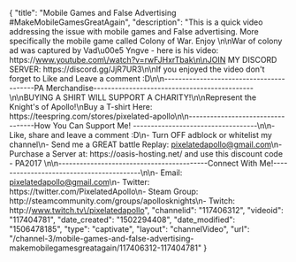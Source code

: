 {
    "title": "Mobile Games and False Advertising #MakeMobileGamesGreatAgain",
    "description": "This is a quick video addressing the issue with mobile games and False advertising. More specifically the mobile game called Colony of War.  Enjoy \n\nWar of colony ad was captured by Vad\u00e5 Yngve - here is his video: https:\/\/www.youtube.com\/watch?v=rwFJHxrTbak\n\nJOIN MY DISCORD SERVER: https:\/\/discord.gg\/JjR7UR3\n\nIf you enjoyed the video don't forget to Like and Leave a comment :D\n\n-----------------------------------------PA Merchandise---------------------------------------------\n\nBUYING A SHIRT WILL SUPPORT A CHARITY!\n\nRepresent the Knight's of Apollo!\nBuy a T-shirt Here: https:\/\/teespring.com\/stores\/pixelated-apollo\n\n----------------------------------How You Can Support Me! -----------------------------------\n\n- Like, share and leave a comment :D\n- Turn OFF adblock or whitelist my channel\n- Send me a GREAT battle Replay: pixelatedapollo@gmail.com\n- Purchase a Server at: https:\/\/oasis-hosting.net\/ and use this discount code - PA2017 \n\n------------------------------------------Connect With Me!-----------------------------------------\n\n- Email: pixelatedapollo@gmail.com\n- Twitter: https:\/\/twitter.com\/PixelatedApollo\n- Steam Group:  http:\/\/steamcommunity.com\/groups\/apollosknights\n- Twitch: http:\/\/www.twitch.tv\/pixelatedapollo",
    "channelid": "117406312",
    "videoid": "117404781",
    "date_created": "1502294408",
    "date_modified": "1506478185",
    "type": "captivate",
    "layout": "channelVideo",
    "url": "\/channel-3\/mobile-games-and-false-advertising-makemobilegamesgreatagain\/117406312-117404781"
}